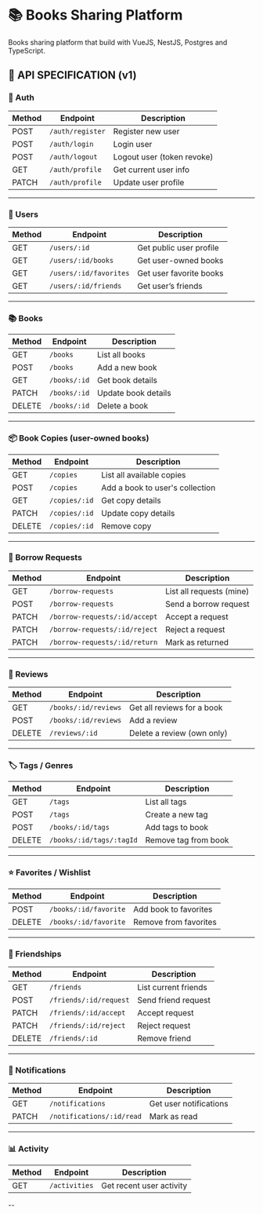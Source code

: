 # 📚 Books Sharing Platform

Books sharing platform that build with VueJS, NestJS, Postgres and TypeScript.

## 📘 API SPECIFICATION (v1)

### 🔐 Auth

| Method | Endpoint         | Description                |
| ------ | ---------------- | -------------------------- |
| POST   | `/auth/register` | Register new user          |
| POST   | `/auth/login`    | Login user                 |
| POST   | `/auth/logout`   | Logout user (token revoke) |
| GET    | `/auth/profile`  | Get current user info      |
| PATCH  | `/auth/profile`  | Update user profile        |

---

### 👤 Users

| Method | Endpoint               | Description             |
| ------ | ---------------------- | ----------------------- |
| GET    | `/users/:id`           | Get public user profile |
| GET    | `/users/:id/books`     | Get user-owned books    |
| GET    | `/users/:id/favorites` | Get user favorite books |
| GET    | `/users/:id/friends`   | Get user’s friends      |

---

### 📚 Books

| Method | Endpoint     | Description         |
| ------ | ------------ | ------------------- |
| GET    | `/books`     | List all books      |
| POST   | `/books`     | Add a new book      |
| GET    | `/books/:id` | Get book details    |
| PATCH  | `/books/:id` | Update book details |
| DELETE | `/books/:id` | Delete a book       |

---

### 📦 Book Copies (user-owned books)

| Method | Endpoint      | Description                     |
| ------ | ------------- | ------------------------------- |
| GET    | `/copies`     | List all available copies       |
| POST   | `/copies`     | Add a book to user's collection |
| GET    | `/copies/:id` | Get copy details                |
| PATCH  | `/copies/:id` | Update copy details             |
| DELETE | `/copies/:id` | Remove copy                     |

---

### 🔄 Borrow Requests

| Method | Endpoint                      | Description              |
| ------ | ----------------------------- | ------------------------ |
| GET    | `/borrow-requests`            | List all requests (mine) |
| POST   | `/borrow-requests`            | Send a borrow request    |
| PATCH  | `/borrow-requests/:id/accept` | Accept a request         |
| PATCH  | `/borrow-requests/:id/reject` | Reject a request         |
| PATCH  | `/borrow-requests/:id/return` | Mark as returned         |

---

### 📝 Reviews

| Method | Endpoint             | Description                |
| ------ | -------------------- | -------------------------- |
| GET    | `/books/:id/reviews` | Get all reviews for a book |
| POST   | `/books/:id/reviews` | Add a review               |
| DELETE | `/reviews/:id`       | Delete a review (own only) |

---

### 🏷 Tags / Genres

| Method | Endpoint                 | Description          |
| ------ | ------------------------ | -------------------- |
| GET    | `/tags`                  | List all tags        |
| POST   | `/tags`                  | Create a new tag     |
| POST   | `/books/:id/tags`        | Add tags to book     |
| DELETE | `/books/:id/tags/:tagId` | Remove tag from book |

---

### ⭐ Favorites / Wishlist

| Method | Endpoint              | Description           |
| ------ | --------------------- | --------------------- |
| POST   | `/books/:id/favorite` | Add book to favorites |
| DELETE | `/books/:id/favorite` | Remove from favorites |

---

### 👥 Friendships

| Method | Endpoint               | Description          |
| ------ | ---------------------- | -------------------- |
| GET    | `/friends`             | List current friends |
| POST   | `/friends/:id/request` | Send friend request  |
| PATCH  | `/friends/:id/accept`  | Accept request       |
| PATCH  | `/friends/:id/reject`  | Reject request       |
| DELETE | `/friends/:id`         | Remove friend        |

---

### 🔔 Notifications

| Method | Endpoint                  | Description            |
| ------ | ------------------------- | ---------------------- |
| GET    | `/notifications`          | Get user notifications |
| PATCH  | `/notifications/:id/read` | Mark as read           |

---

### 📊 Activity

| Method | Endpoint      | Description              |
| ------ | ------------- | ------------------------ |
| GET    | `/activities` | Get recent user activity |

--
